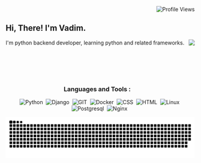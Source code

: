 <div align="right">
 
  ![Profile Views](https://komarev.com/ghpvc/?username=8Vadim8&style=plastic&color=18a7b5&label=visitors)
</div>

##  Hi, There! I'm Vadim.
<div style="display: inline_block" align="left">
 
  <img  src="https://github-readme-stats.vercel.app/api/top-langs/?username=8Vadim8&layout=compact&theme=dark" align="right" height="130"/>
 
  <p>
    I'm python backend developer, learning python and related frameworks.
  </p>
  <br />
  <br />
  <br />
</div>
<br />
<div style="display: inline_block" align="center">

### Languages and Tools :

  <img src="https://cdn.jsdelivr.net/gh/devicons/devicon/icons/python/python-original.svg" title="Python" alt="Python" width="60" height="60"/>&nbsp;
  <img src="https://cdn.jsdelivr.net/gh/devicons/devicon/icons/django/django-plain.svg" title="Django" alt="Django" width="60" height="60"/>&nbsp;
  <img src="https://cdn.jsdelivr.net/gh/devicons/devicon/icons/git/git-original.svg" title="GIT" alt="GIT" width="60" height="60"/>&nbsp;
  <img src="https://cdn.jsdelivr.net/gh/devicons/devicon/icons/docker/docker-original.svg" title="Docker" alt="Docker" width="60" height="60"/>&nbsp;
  <img src="https://cdn.jsdelivr.net/gh/devicons/devicon/icons/css3/css3-plain.svg" title="CSS" alt="CSS" width="60" height="60"/>&nbsp;
  <img src="https://cdn.jsdelivr.net/gh/devicons/devicon/icons/html5/html5-plain.svg" title="HTML" alt="HTML" width="60" height="60"/>&nbsp;
  <img src="https://cdn.jsdelivr.net/gh/devicons/devicon/icons/linux/linux-original.svg" title="Linux" alt="Linux" width="60" height="60"/>&nbsp;
  <img src="https://cdn.jsdelivr.net/gh/devicons/devicon/icons/postgresql/postgresql-original.svg" title="Postgresql" alt="Postgresql" width="60" height="60"/>&nbsp;
  <img src="https://cdn.jsdelivr.net/gh/devicons/devicon/icons/nginx/nginx-original.svg" title="Nginx" alt="Nginx" width="60" height="60"/>&nbsp;
</div>
<picture>
  <source media="(prefers-color-scheme: dark)" srcset="https://raw.githubusercontent.com/8Vadim8/8Vadim8/snake/github-contribution-grid-snake-dark.svg">
  <source media="(prefers-color-scheme: light)" srcset="https://raw.githubusercontent.com/8Vadim8/8Vadim8/snake/github-contribution-grid-snake.svg">
  <img alt="github contribution grid snake animation" src="https://raw.githubusercontent.com/8Vadim8/8Vadim8/snake/github-contribution-grid-snake.svg">
</picture>